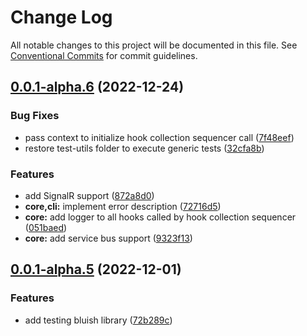 # Change Log

All notable changes to this project will be documented in this file.
See [Conventional Commits](https://conventionalcommits.org) for commit guidelines.

## [0.0.1-alpha.6](https://github.com/its-bluish/bluish/compare/@bluish/core@0.0.1-alpha.5...@bluish/core@0.0.1-alpha.6) (2022-12-24)


### Bug Fixes

* pass context to initialize hook collection sequencer call ([7f48eef](https://github.com/its-bluish/bluish/commit/7f48eefc86b04677b84459b479c093c38bf81ebc))
* restore test-utils folder to execute generic tests ([32cfa8b](https://github.com/its-bluish/bluish/commit/32cfa8bcc98ea8729455f4c2529c14972c427671))


### Features

* add SignalR support ([872a8d0](https://github.com/its-bluish/bluish/commit/872a8d0ec37d3487975b0917416d7c88d155c3dd))
* **core,cli:** implement error description ([72716d5](https://github.com/its-bluish/bluish/commit/72716d548bffcc3ed48760ff2b687802b86ad1cb))
* **core:** add logger to all hooks called by hook collection sequencer ([051baed](https://github.com/its-bluish/bluish/commit/051baed25638951a012bef91f34aa35578f08824))
* **core:** add service bus support ([9323f13](https://github.com/its-bluish/bluish/commit/9323f13f5e285887b537070848088e0d59b3c755))





## [0.0.1-alpha.5](https://github.com/its-bluish/bluish/compare/@bluish/core@0.0.1-alpha.4...@bluish/core@0.0.1-alpha.5) (2022-12-01)


### Features

* add testing bluish library ([72b289c](https://github.com/its-bluish/bluish/commit/72b289c8158bc58dc74340ca31eb2be0ebcf959d))
